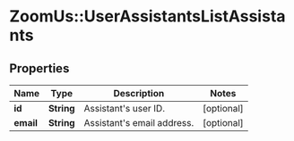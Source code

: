 # ZoomUs::UserAssistantsListAssistants

## Properties
Name | Type | Description | Notes
------------ | ------------- | ------------- | -------------
**id** | **String** | Assistant&#39;s user ID. | [optional] 
**email** | **String** | Assistant&#39;s email address. | [optional] 



